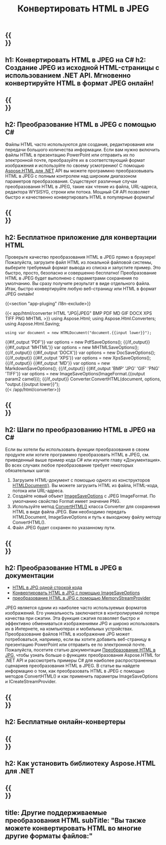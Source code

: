 ﻿---
translation: true
template: /templates/_template-conversion-child.md
title: Конвертировать HTML в JPEG
description: Преобразование HTML в JPEG на C#. Легко используйте API в любом приложении .NET. Попробуйте онлайн-конвертер HTML в JPEG бесплатно!
url: /net/conversion/html-to-jpeg/
family: html
platformtag: net
feature: conversion
informat: HTML
outformat: JPEG
otherformats: PDF DOCX XPS GIF PNG TIFF BMP XHTML MHTML MD
---

{{<section banner>}}
---
h1: Конвертировать HTML в JPEG на C#
h2: Создание JPEG из исходной HTML-страницы с использованием .NET API. Мгновенно конвертируйте HTML в формат JPEG онлайн!
---

{{<section overview>}}
---
h2: Преобразование HTML в JPEG с помощью C#
---

Файлы HTML часто используются для создания, редактирования или передачи большого количества информации. Если вам нужно включить файлы HTML в презентацию PowerPoint или отправить их по электронной почте, преобразуйте их в соответствующий формат изображения и используйте по своему усмотрению! С помощью [Aspose.HTML для .NET](https://products.aspose.com/html/net/) API вы можете программно преобразовывать HTML в JPEG с полным контролем над широким диапазоном параметров преобразования. Существуют различные случаи преобразования HTML в JPEG, такие как чтение из файла, URL-адреса, редактора WYSISYG, строки или потока. Мощный C# API позволяет быстро и качественно конвертировать HTML в популярные форматы!

{{<section demos>}}
---
h2: Бесплатное приложение для конвертации HTML
---

Проверьте качество преобразования HTML в JPEG прямо в браузере! Пожалуйста, загрузите файл HTML из локальной файловой системы, выберите требуемый формат вывода из списка и запустите пример. Это быстро, просто, безопасно и совершенно бесплатно! Преобразование HTML в JPEG будет выполнено с параметрами сохранения по умолчанию. Вы сразу получите результат в виде отдельного файла. Итак, быстро конвертируйте любую веб-страницу или HTML в формат JPEG онлайн!

{{<section "app-pluging" i18n-exclude>}}

{{< app/html/converter HTML "JPG|JPEG" BMP PDF MD  GIF DOCX XPS TIFF PNG MHTML >}}
using Aspose.Html;
using Aspose.Html.Converters;
using Aspose.Html.Saving;

    using var document = new HTMLDocument("document.{{input lower}}");
{{#if_output 'PDF'}}
    var options = new PdfSaveOptions();
{{/if_output}}
{{#if_output 'MHTML'}}
    var options = new MHTMLSaveOptions();
{{/if_output}}
{{#if_output 'DOCX'}}
    var options = new DocSaveOptions();
{{/if_output}}
{{#if_output 'XPS'}}
    var options = new XpsSaveOptions();
{{/if_output}}
{{#if_output 'MD'}}
    var options = new MarkdownSaveOptions();
{{/if_output}}
{{#if_output 'BMP' 'JPG' 'GIF' 'PNG' 'TIFF'}}
    var options = new ImageSaveOptions(ImageFormat.{{output param2 camel}});
{{/if_output}}
    Converter.ConvertHTML(document, options, "output.{{output lower}}");   
{{< /app/html/converter>}} 


{{<section steps>}}
---
h2: Шаги по преобразованию HTML в JPEG на C#
---

Если вы хотели бы использовать функции преобразования в своем продукте или хотите программно преобразовать HTML в JPEG, см. приведенный выше пример кода C# или изучите главу «Документация». Во всех случаях любое преобразование требует некоторых обязательных шагов:

1. Загрузите HTML-документ с помощью одного из конструкторов [HTMLDocument()](https://reference.aspose.com/html/net/aspose.html/htmldocument/). Вы можете загрузить HTML из файла, HTML-кода, потока или URL-адреса.
1. Создайте новый объект [ImageSaveOptions](https://reference.aspose.com/html/net/aspose.html.saving/imagesaveoptions/) с JPEG ImageFormat. По умолчанию свойство Format имеет значение PNG.
1. Используйте метод [ConvertHTML()](https://reference.aspose.com/html/net/aspose.html.converters/converter/converthtml/) класса Converter для сохранения HTML в виде файла JPEG. Вам необходимо передать HTMLDocument, ImageSaveOptions и путь к выходному файлу методу ConvertHTML().
1. Файл JPEG будет сохранен по указанному пути.

{{<section documentation>}}
---
h2: Преобразование HTML в JPEG в документации
---

  - <a href="https://docs.aspose.com/html/net/converting-between-formats/html-to-jpg/#html-to-jpg-by-a-одной строкой кода " target="_blank">HTML в JPG одной строкой кода</a>
  - <a href="https://docs.aspose.com/html/net/converting-between-formats/html-to-jpg/#convert-html-to-jpg-using-imagesaveoptions" target="_blank" >Конвертировать HTML в JPG с помощью ImageSaveOptions</a>
   - <a href="https://docs.aspose.com/html/net/converting-between-formats/html-to-jpg/#output-stream-providers" target="_blank">преобразование HTML в JPG с помощью MemoryStreamProvider</a>

JPEG является одним из наиболее часто используемых форматов изображений. Его уникальность заключается в контролируемой потере качества при сжатии. Эта функция сжатия позволяет быстро и эффективно обмениваться изображениями JPG и широко использовать их в Интернете, на компьютерах и мобильных устройствах. Преобразование файлов HTML в изображение JPG может потребоваться, например, если вы хотите добавить веб-страницу в презентацию PowerPoint или отправить ее по электронной почте. Пожалуйста, посетите статью документации [Преобразование HTML в JPG,](https://docs.aspose.com/html/net/converting-between-formats/html-to-jpg/) чтобы узнать больше о функциях преобразования Aspose.HTML for .NET API и рассмотреть примеры C# для наиболее распространенных сценариев преобразования HTML в JPEG. В статье вы найдете информацию о том, как преобразовать HTML в JPEG с помощью методов ConvertHTML() и как применить параметры ImageSaveOptions и ICreateStreamProvider.

{{<section online-converters>}}
---
h2: Бесплатные онлайн-конвертеры
---

{{<section get-started>}}
---
h2: Как установить библиотеку Aspose.HTML для .NET
---

{{<section other-conversions>}}
---
title: Другие поддерживаемые преобразования HTML
subTitle: "Вы также можете конвертировать HTML во многие другие форматы файлов:"
---